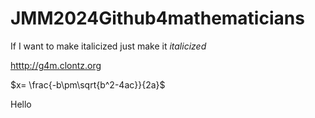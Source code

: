 # JMM2024Github4mathematicians

If I want to make italicized just make it *italicized*

<htttp://g4m.clontz.org>

$x= \frac{-b\pm\sqrt{b^2-4ac}}{2a}$

Hello